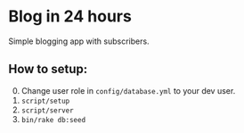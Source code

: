 # Blog in 24 hours

Simple blogging app with subscribers.

## How to setup:

0. Change user role in ```config/database.yml``` to your dev user.
1. ```script/setup```
2. ```script/server```
3. ```bin/rake db:seed```